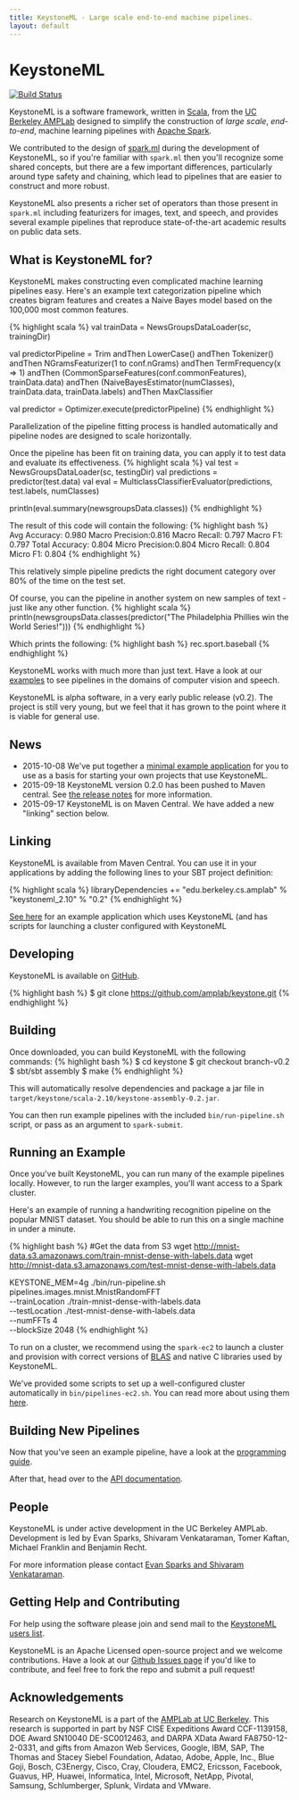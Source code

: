 ```yaml
---
title: KeystoneML - Large scale end-to-end machine pipelines.
layout: default
---
```


# KeystoneML
[![Build Status](https://amplab.cs.berkeley.edu/jenkins/job/KeystoneML/badge/icon)](https://amplab.cs.berkeley.edu/jenkins/job/KeystoneML/)

KeystoneML is a software framework, written in [Scala](http://scala-lang.org/), from the [UC Berkeley AMPLab](http://amplab.cs.berkeley.edu/) designed to simplify the construction of *large scale*, *end-to-end*, machine learning pipelines with [Apache Spark](http://spark.apache.org/).

We contributed to the design of [spark.ml](https://spark.apache.org/docs/latest/ml-guide.html) during the development of KeystoneML, so if you're familiar with `spark.ml` then you'll recognize some shared concepts, but there are a few important differences, particularly around type safety and chaining, which lead to pipelines that are easier to construct and more robust.

KeystoneML also presents a richer set of operators than those present in `spark.ml` including featurizers for images, text, and speech, and provides several example pipelines that reproduce state-of-the-art academic results on public data sets.


## What is KeystoneML for?
KeystoneML makes constructing even complicated machine learning pipelines easy. Here's an example text categorization pipeline which creates bigram features and creates a Naive Bayes model based on the 100,000 most common features.

{% highlight scala %}
val trainData = NewsGroupsDataLoader(sc, trainingDir)

val predictorPipeline = Trim andThen
    LowerCase() andThen
    Tokenizer() andThen
    NGramsFeaturizer(1 to conf.nGrams) andThen
    TermFrequency(x => 1) andThen
    (CommonSparseFeatures(conf.commonFeatures), trainData.data) andThen
    (NaiveBayesEstimator(numClasses), trainData.data, trainData.labels) andThen
    MaxClassifier

val predictor = Optimizer.execute(predictorPipeline)
{% endhighlight %}

Parallelization of the pipeline fitting process is handled automatically and pipeline nodes are designed to scale horizontally.

Once the pipeline has been fit on training data, you can apply it to test data and evaluate its effectiveness.
{% highlight scala %}
val test = NewsGroupsDataLoader(sc, testingDir)
val predictions = predictor(test.data)
val eval = MulticlassClassifierEvaluator(predictions, test.labels, numClasses)

println(eval.summary(newsgroupsData.classes))
{% endhighlight %}

The result of this code will contain the following:
{% highlight bash %}              
Avg Accuracy:	0.980
Macro Precision:0.816
Macro Recall:	0.797
Macro F1:	0.797
Total Accuracy:	0.804
Micro Precision:0.804
Micro Recall:	0.804
Micro F1:	0.804
{% endhighlight %}

This relatively simple pipeline predicts the right document category over 80% of the time on the test set.

Of course, you can the pipeline in another system on new samples of text - just like any other function.
{% highlight scala %}
println(newsgroupsData.classes(predictor("The Philadelphia Phillies win the World Series!")))
{% endhighlight %}

Which prints the following:
{% highlight bash %}
rec.sport.baseball
{% endhighlight %}

KeystoneML works with much more than just text. Have a look at our [examples](examples.html) to see pipelines in the domains of computer vision and speech.

KeystoneML is alpha software, in a very early public release (v0.2).
The project is still very young, but we feel that it has grown to the point where it is viable for general use.

## News
* 2015-10-08 We've put together a [minimal example application](https://github.com/amplab/keystone-example) for you to use as a basis for starting your own projects that use KeystoneML.
* 2015-09-18 KeystoneML version 0.2.0 has been pushed to Maven central. See [the release notes](release.html) for more information.
* 2015-09-17 KeystoneML is on Maven Central. We have added a new "linking" section below.

## Linking

KeystoneML is available from Maven Central. You can use it in your applications by adding the following lines to your SBT project definition:

{% highlight scala %}
libraryDependencies += "edu.berkeley.cs.amplab" % "keystoneml_2.10" % "0.2"
{% endhighlight %}

[See here](https://github.com/amplab/keystone-example) for an example application which uses KeystoneML (and has scripts for launching a cluster configured with KeystoneML

## Developing

KeystoneML is available on [GitHub](http://github.com/amplab/keystone/). 

{% highlight bash %}
$ git clone https://github.com/amplab/keystone.git
{% endhighlight %}


## Building

Once downloaded, you can build KeystoneML with the following commands:
{% highlight bash %}
$ cd keystone
$ git checkout branch-v0.2
$ sbt/sbt assembly
$ make
{% endhighlight %}

This will automatically resolve dependencies and package a jar file in `target/keystone/scala-2.10/keystone-assembly-0.2.jar`.

You can then run example pipelines with the included `bin/run-pipeline.sh` script, or pass as an argument to `spark-submit`.


## Running an Example

Once you've built KeystoneML, you can run many of the example pipelines locally.
However, to run the larger examples, you'll want access to a Spark cluster.

Here's an example of running a handwriting recognition pipeline on the popular MNIST dataset. 
You should be able to run this on a single machine in under a minute.

{% highlight bash %}
#Get the data from S3
wget http://mnist-data.s3.amazonaws.com/train-mnist-dense-with-labels.data
wget http://mnist-data.s3.amazonaws.com/test-mnist-dense-with-labels.data

KEYSTONE_MEM=4g ./bin/run-pipeline.sh \
  pipelines.images.mnist.MnistRandomFFT \
  --trainLocation ./train-mnist-dense-with-labels.data \
  --testLocation ./test-mnist-dense-with-labels.data \
  --numFFTs 4 \
  --blockSize 2048
{% endhighlight %}

To run on a cluster, we recommend using the `spark-ec2` to launch a cluster and provision with correct versions of [BLAS](http://www.netlib.org/blas/) and native C libraries used by KeystoneML.

We've provided some scripts to set up a well-configured cluster automatically in `bin/pipelines-ec2.sh`. You can read more about using them [here](running_pipelines.html).

## Building New Pipelines

Now that you've seen an example pipeline, have a look at the [programming guide](programming_guide.html). 

After that, head over to the [API documentation](api/latest/).

## People
KeystoneML is under active development in the UC Berkeley AMPLab. Development is led by Evan Sparks, Shivaram Venkataraman, Tomer Kaftan, Michael Franklin and Benjamin Recht. 

For more information please contact <a href="mailto:sparks@cs.berkeley.edu,shivaram@cs.berkeley.edu?subject=KeystoneML">Evan Sparks and Shivaram Venkataraman</a>.

## Getting Help and Contributing
For help using the software please join and send mail to the [KeystoneML users list](https://groups.google.com/forum/#!forum/keystoneml-users).

KeystoneML is an Apache Licensed open-source project and we welcome contributions.
Have a look at our [Github Issues page](http://github.com/amplab/keystone/issues) if you'd like to contribute, and feel free to fork the repo and submit a pull request!

## Acknowledgements
Research on KeystoneML is a part of the [AMPLab at UC Berkeley](http://amplab.cs.berkeley.edu/). This research is supported in part by NSF CISE Expeditions Award CCF-1139158, DOE Award SN10040 DE-SC0012463, and DARPA XData Award FA8750-12-2-0331, and gifts from Amazon Web Services, Google, IBM, SAP, The Thomas and Stacey Siebel Foundation, Adatao, Adobe, Apple, Inc., Blue Goji, Bosch, C3Energy, Cisco, Cray, Cloudera, EMC2, Ericsson, Facebook, Guavus, HP, Huawei, Informatica, Intel, Microsoft, NetApp, Pivotal, Samsung, Schlumberger, Splunk, Virdata and VMware.
